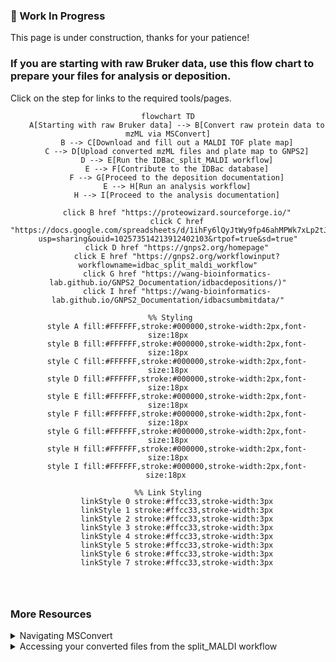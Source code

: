 ### 🚧 Work In Progress
This page is under construction, thanks for your patience!

### If you are starting with raw Bruker data, use this flow chart to prepare your files for analysis or deposition. 
Click on the step for links to the required tools/pages.


<div align="center">
    
```mermaid
flowchart TD
    A[Starting with raw Bruker data] --> B[Convert raw protein data to mzML via MSConvert]
    B --> C[Download and fill out a MALDI TOF plate map]
    C --> D[Upload converted mzML files and plate map to GNPS2]
    D --> E[Run the IDBac_split_MALDI workflow]
    E --> F[Contribute to the IDBac database]
    F --> G[Proceed to the deposition documentation]
    E --> H[Run an analysis workflow]
    H --> I[Proceed to the analysis documentation]
    
    click B href "https://proteowizard.sourceforge.io/"
    click C href "https://docs.google.com/spreadsheets/d/1ihFy6lQyJtWy9fp46ahMPWk7xLp2tJ3q/edit?usp=sharing&ouid=102573514213912402103&rtpof=true&sd=true"
    click D href "https://gnps2.org/homepage"
    click E href "https://gnps2.org/workflowinput?workflowname=idbac_split_maldi_workflow"
    click G href "https://wang-bioinformatics-lab.github.io/GNPS2_Documentation/idbacdepositions/)"
    click I href "https://wang-bioinformatics-lab.github.io/GNPS2_Documentation/idbacsumbmitdata/"

 %% Styling
    style A fill:#FFFFFF,stroke:#000000,stroke-width:2px,font-size:18px
    style B fill:#FFFFFF,stroke:#000000,stroke-width:2px,font-size:18px
    style C fill:#FFFFFF,stroke:#000000,stroke-width:2px,font-size:18px
    style D fill:#FFFFFF,stroke:#000000,stroke-width:2px,font-size:18px
    style E fill:#FFFFFF,stroke:#000000,stroke-width:2px,font-size:18px
    style F fill:#FFFFFF,stroke:#000000,stroke-width:2px,font-size:18px
    style G fill:#FFFFFF,stroke:#000000,stroke-width:2px,font-size:18px
    style H fill:#FFFFFF,stroke:#000000,stroke-width:2px,font-size:18px
    style I fill:#FFFFFF,stroke:#000000,stroke-width:2px,font-size:18px 

%% Link Styling
    linkStyle 0 stroke:#ffcc33,stroke-width:3px
    linkStyle 1 stroke:#ffcc33,stroke-width:3px
    linkStyle 2 stroke:#ffcc33,stroke-width:3px
    linkStyle 3 stroke:#ffcc33,stroke-width:3px
    linkStyle 4 stroke:#ffcc33,stroke-width:3px
    linkStyle 5 stroke:#ffcc33,stroke-width:3px
    linkStyle 6 stroke:#ffcc33,stroke-width:3px
    linkStyle 7 stroke:#ffcc33,stroke-width:3px
  
   
    

```
</div>

### More Resources
<details>
  <summary>Navigating MSConvert</summary>
<p>Use the following images to convert raw Bruker data to mzML:</p>
  <ul>
<img width="1054" alt="MSConvertEDITED" src="https://github.com/user-attachments/assets/a4aafff0-1740-4bd7-8741-83e82af079a6">
<img width="1054" alt="msconvert1" src="https://github.com/user-attachments/assets/cad440c8-917a-463f-a247-bc9f12ac3236">
<img width="1066" alt="msconvert2" src="https://github.com/user-attachments/assets/91edf847-5647-4c89-bddd-154cde86a91c">
 </ul>
</details>

<details>
  <summary>Accessing your converted files from the split_MALDI workflow</summary>
<p>Download the converted and re-named files to your desktop (allowing for manual upload into a File Browser folder:</p>
  <ul> 
<img width="1054" alt="Download1" src="https://github.com/user-attachments/assets/0e007833-e122-4003-a77e-05db076f1c75">
<img width="1054" alt="Download2" src="https://github.com/user-attachments/assets/eb9a600c-3c7c-4f7f-a4f0-0226c8ec0e20">
</details>
 </ul>
</details>




 




